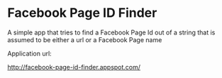 Facebook Page ID Finder
=======================

A simple app that tries to find a Facebook Page Id out of a string that is assumed to be either a url or a Facebook Page name



Application url:

http://facebook-page-id-finder.appspot.com/